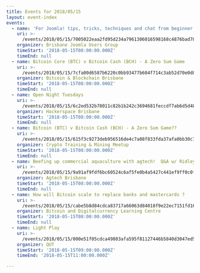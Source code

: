 ```yaml
---
title: Events for 2018/05/15
layout: event-index
events:
  - name: 'For Joomla! tips, tricks, techniques and chat from beginner to advanced.'
    uri: >-
      /events/2018/05/15/7005022eaa2fd95d234a7961306016598168c4876bad78095e6ce24f67c3fabd
    organizer: Brisbane Joomla Users Group
    timeStart: '2018-05-15T08:00:00.000Z'
    timeEnd: null
  - name: Bitcoin Core (BTC) v Bitcoin Cash (BCH) - A Zero Sum Game
    uri: >-
      /events/2018/05/15/7cfa00d6587b6220c0bb93477b604f714c3ab52d70e0d8101c96b4433cd92c9b
    organizer: Bitcoin & Blockchain Brisbane
    timeStart: '2018-05-15T08:00:00.000Z'
    timeEnd: null
  - name: Open Night Tuesdays
    uri: >-
      /events/2018/05/15/6c2ed532b78011c82b1b242c3694681feccdf7ab6d5d48faa906263bd464d0ec
    organizer: Hackerspace Brisbane
    timeStart: '2018-05-15T08:00:00.000Z'
    timeEnd: null
  - name: Bitcoin (BTC) v Bitcoin Cash (BCH) - A Zero Sum Game??
    uri: >-
      /events/2018/05/15/615f3c9273deb956516de4c7a08f833fda37afa0bb30c722de083fae7354f2d8
    organizer: Crypto Training & Mining Meetup
    timeStart: '2018-05-15T08:00:00.000Z'
    timeEnd: null
  - name: Beefing up commercial aquaculture with agtech!  Q&A w/ Ridley Nutrition
    uri: >-
      /events/2018/05/15/9a91af9fdf6bc60524c6af5fe0b4a5427c441ef9ff0c0fce54591b56be75b4fd
    organizer: Agtech Brisbane
    timeStart: '2018-05-15T08:00:00.000Z'
    timeEnd: null
  - name: How will Bitcoin scale to replace banks and mastercards ?
    uri: >-
      /events/2018/05/15/cabe5b8d84cdca83717a66063d84018f9e22ec7151fd16e11533701bd264a4d2
    organizer: Bitcoin and Digitalcurrency Learning Centre
    timeStart: '2018-05-15T08:00:00.000Z'
    timeEnd: null
  - name: Light Play
    uri: >-
      /events/2018/05/15/000e51f05cdca49803afa595f81127446b5840d3047ed5ba5496dad1706c0d95
    organizer: QUT
    timeStart: '2018-05-15T09:00:00.000Z'
    timeEnd: '2018-05-15T11:00:00.000Z'

---
```

